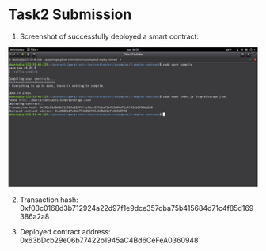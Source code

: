 # Task2 Submission

1. Screenshot of successfully deployed a smart contract:

![alt text](./image0-task2.png)

2. Transaction hash: 0xf03c0168d3b712924a22d97f1e9dce357dba75b415684d71c4f85d169386a2a8

3. Deployed contract address: 0x63bDcb29e06b77422b1945aC4Bd6CeFeA0360948
